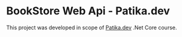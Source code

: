 # BookStore Web Api - Patika.dev

This project was developed in scope of [Patika.dev](https://app.patika.dev/courses/net-core/5-odev-cozum-model-kullan%C4%B1m%C4%B1) .Net Core course. 
